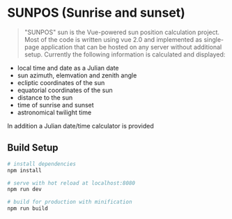 # SUNPOS (Sunrise and sunset)

> "SUNPOS" sun is the Vue-powered sun position calculation project. Most of the code is written using vue 2.0 and implemented as single-page application that can be hosted on any server without additional setup. Currently the following information is calculated and displayed:

- local time and date as a Julian date
- sun azimuth, elemvation and zenith angle
- ecliptic coordinates of the sun
- equatorial coordinates of the sun
- distance to the sun
- time of sunrise and sunset
- astronomical twilight time

In addition a Julian date/time calculator is provided

## Build Setup

``` bash
# install dependencies
npm install

# serve with hot reload at localhost:8080
npm run dev

# build for production with minification
npm run build
```


